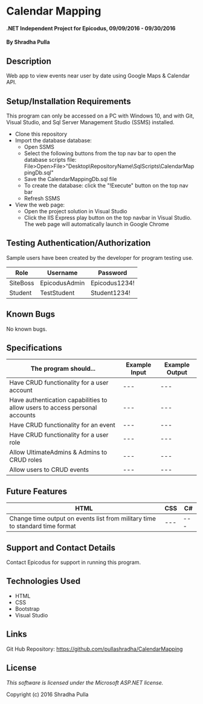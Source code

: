 ﻿# Calendar Mapping

#### .NET Independent Project for Epicodus, 09/09/2016 - 09/30/2016

#### By Shradha Pulla

## Description

Web app to view events near user by date using Google Maps & Calendar API.

## Setup/Installation Requirements

This program can only be accessed on a PC with Windows 10, and with Git, Visual Studio, and Sql Server Management Studio (SSMS) installed.

* Clone this repository
* Import the database database:
  * Open SSMS
  * Select the following buttons from the top nav bar to open the database scripts file: File>Open>File>"Desktop\RepositoryName\SqlScripts\CalendarMappingDb.sql"
  * Save the CalendarMappingDb.sql file
  * To create the database: click the "!Execute" button on the top nav bar
  * Refresh SSMS
* View the web page: 
  * Open the project solution in Visual Studio
  * Click the IIS Express play button on the top navbar in Visual Studio. The web page will automatically launch in Google Chrome

## Testing Authentication/Authorization

Sample users have been created by the developer for program testing use.

Role | Username | Password
----- | ----- | -----
SiteBoss | EpicodusAdmin | Epicodus1234!
Student | TestStudent | Student1234!

## Known Bugs

No known bugs.

## Specifications

The program should... | Example Input | Example Output
----- | ----- | -----
Have CRUD functionality for a user account | --- | ---
Have authentication capabilities to allow users to access personal accounts | --- | ---
Have CRUD functionality for an event | --- | ---
Have CRUD functionality for a user role | --- | ---
Allow UltimateAdmins & Admins to CRUD roles | --- | ---
Allow users to CRUD events | --- | ---

## Future Features

HTML | CSS | C#
----- | ----- | -----
Change time output on events list from military time to standard time format | --- | ---

## Support and Contact Details

Contact Epicodus for support in running this program.

## Technologies Used

* HTML
* CSS
* Bootstrap
* Visual Studio

## Links

Git Hub Repository: https://github.com/pullashradha/CalendarMapping

## License

*This software is licensed under the Microsoft ASP.NET license.*

Copyright (c) 2016 Shradha Pulla